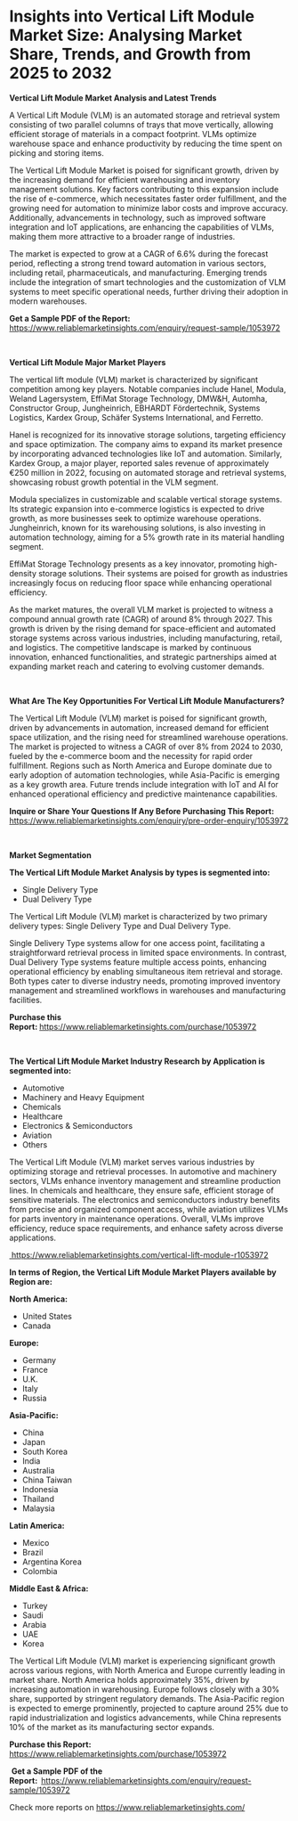 <p><h1>Insights into Vertical Lift Module Market Size: Analysing Market Share, Trends, and Growth from 2025 to 2032</h1></p><p><strong>Vertical Lift Module Market Analysis and Latest Trends</strong></p>
<p><p>A Vertical Lift Module (VLM) is an automated storage and retrieval system consisting of two parallel columns of trays that move vertically, allowing efficient storage of materials in a compact footprint. VLMs optimize warehouse space and enhance productivity by reducing the time spent on picking and storing items. </p><p>The Vertical Lift Module Market is poised for significant growth, driven by the increasing demand for efficient warehousing and inventory management solutions. Key factors contributing to this expansion include the rise of e-commerce, which necessitates faster order fulfillment, and the growing need for automation to minimize labor costs and improve accuracy. Additionally, advancements in technology, such as improved software integration and IoT applications, are enhancing the capabilities of VLMs, making them more attractive to a broader range of industries.</p><p>The market is expected to grow at a CAGR of 6.6% during the forecast period, reflecting a strong trend toward automation in various sectors, including retail, pharmaceuticals, and manufacturing. Emerging trends include the integration of smart technologies and the customization of VLM systems to meet specific operational needs, further driving their adoption in modern warehouses.</p></p>
<p><strong>Get a Sample PDF of the Report:&nbsp;</strong> <a href="https://www.reliablemarketinsights.com/enquiry/request-sample/1053972?utm_campaign=2012&utm_medium=2&utm_source=Github&utm_content=ia&utm_term=10022025&utm_id=vertical-lift-module">https://www.reliablemarketinsights.com/enquiry/request-sample/1053972</a></p>
<p>&nbsp;</p>
<p><strong>Vertical Lift Module Major Market Players</strong></p>
<p><p>The vertical lift module (VLM) market is characterized by significant competition among key players. Notable companies include Hanel, Modula, Weland Lagersystem, EffiMat Storage Technology, DMW&H, Automha, Constructor Group, Jungheinrich, EBHARDT Fördertechnik, Systems Logistics, Kardex Group, Schäfer Systems International, and Ferretto. </p><p>Hanel is recognized for its innovative storage solutions, targeting efficiency and space optimization. The company aims to expand its market presence by incorporating advanced technologies like IoT and automation. Similarly, Kardex Group, a major player, reported sales revenue of approximately €250 million in 2022, focusing on automated storage and retrieval systems, showcasing robust growth potential in the VLM segment.</p><p>Modula specializes in customizable and scalable vertical storage systems. Its strategic expansion into e-commerce logistics is expected to drive growth, as more businesses seek to optimize warehouse operations. Jungheinrich, known for its warehousing solutions, is also investing in automation technology, aiming for a 5% growth rate in its material handling segment.</p><p>EffiMat Storage Technology presents as a key innovator, promoting high-density storage solutions. Their systems are poised for growth as industries increasingly focus on reducing floor space while enhancing operational efficiency. </p><p>As the market matures, the overall VLM market is projected to witness a compound annual growth rate (CAGR) of around 8% through 2027. This growth is driven by the rising demand for space-efficient and automated storage systems across various industries, including manufacturing, retail, and logistics. The competitive landscape is marked by continuous innovation, enhanced functionalities, and strategic partnerships aimed at expanding market reach and catering to evolving customer demands.</p></p>
<p>&nbsp;</p>
<p><strong>What Are The Key Opportunities For Vertical Lift Module Manufacturers?</strong></p>
<p><p>The Vertical Lift Module (VLM) market is poised for significant growth, driven by advancements in automation, increased demand for efficient space utilization, and the rising need for streamlined warehouse operations. The market is projected to witness a CAGR of over 8% from 2024 to 2030, fueled by the e-commerce boom and the necessity for rapid order fulfillment. Regions such as North America and Europe dominate due to early adoption of automation technologies, while Asia-Pacific is emerging as a key growth area. Future trends include integration with IoT and AI for enhanced operational efficiency and predictive maintenance capabilities.</p></p>
<p><strong>Inquire or Share Your Questions If Any Before Purchasing This Report:</strong> <a href="https://www.reliablemarketinsights.com/enquiry/pre-order-enquiry/1053972?utm_campaign=2012&utm_medium=2&utm_source=Github&utm_content=ia&utm_term=10022025&utm_id=vertical-lift-module">https://www.reliablemarketinsights.com/enquiry/pre-order-enquiry/1053972</a></p>
<p>&nbsp;</p>
<p><strong>Market Segmentation</strong></p>
<p><strong>The Vertical Lift Module Market Analysis by types is segmented into:</strong></p>
<p><ul><li>Single Delivery Type</li><li>Dual Delivery Type</li></ul></p>
<p><p>The Vertical Lift Module (VLM) market is characterized by two primary delivery types: Single Delivery Type and Dual Delivery Type. </p><p>Single Delivery Type systems allow for one access point, facilitating a straightforward retrieval process in limited space environments. In contrast, Dual Delivery Type systems feature multiple access points, enhancing operational efficiency by enabling simultaneous item retrieval and storage. Both types cater to diverse industry needs, promoting improved inventory management and streamlined workflows in warehouses and manufacturing facilities.</p></p>
<p><strong>Purchase this Report:&nbsp;</strong><a href="https://www.reliablemarketinsights.com/purchase/1053972?utm_campaign=2012&utm_medium=2&utm_source=Github&utm_content=ia&utm_term=10022025&utm_id=vertical-lift-module">https://www.reliablemarketinsights.com/purchase/1053972</a></p>
<p>&nbsp;</p>
<p><strong>The Vertical Lift Module Market Industry Research by Application is segmented into:</strong></p>
<p><ul><li>Automotive</li><li>Machinery and Heavy Equipment</li><li>Chemicals</li><li>Healthcare</li><li>Electronics & Semiconductors</li><li>Aviation</li><li>Others</li></ul></p>
<p><p>The Vertical Lift Module (VLM) market serves various industries by optimizing storage and retrieval processes. In automotive and machinery sectors, VLMs enhance inventory management and streamline production lines. In chemicals and healthcare, they ensure safe, efficient storage of sensitive materials. The electronics and semiconductors industry benefits from precise and organized component access, while aviation utilizes VLMs for parts inventory in maintenance operations. Overall, VLMs improve efficiency, reduce space requirements, and enhance safety across diverse applications.</p></p>
<p><a href="https://www.reliablemarketinsights.com/vertical-lift-module-r1053972?utm_campaign=2012&utm_medium=2&utm_source=Github&utm_content=ia&utm_term=10022025&utm_id=vertical-lift-module">&nbsp;https://www.reliablemarketinsights.com/vertical-lift-module-r1053972</a></p>
<p><strong>In terms of Region, the Vertical Lift Module Market Players available by Region are:</strong></p>
<p>
    <p> <strong> North America: </strong>
        <ul>
            <li>United States</li>
            <li>Canada</li>
        </ul>
        </p> 
    <p> <strong> Europe: </strong>
        <ul>
            <li>Germany</li>
            <li>France</li>
            <li>U.K.</li>
            <li>Italy</li>
            <li>Russia</li>
        </ul>
        </p> 
    <p> <strong> Asia-Pacific: </strong>
        <ul>
            <li>China</li>
            <li>Japan</li>
            <li>South Korea</li>
            <li>India</li>
            <li>Australia</li>
            <li>China Taiwan</li>
            <li>Indonesia</li>
            <li>Thailand</li>
            <li>Malaysia</li>
        </ul>
        </p> 
    <p> <strong> Latin America: </strong>
        <ul>
            <li>Mexico</li>
            <li>Brazil</li>
            <li>Argentina Korea</li>
            <li>Colombia</li>
        </ul>
        </p> 
    <p> <strong> Middle East & Africa: </strong>
        <ul>
            <li>Turkey</li>
            <li>Saudi</li>
            <li>Arabia</li>
            <li>UAE</li>
            <li>Korea</li>
        </ul>
    </p>
    </p>
<p><p>The Vertical Lift Module (VLM) market is experiencing significant growth across various regions, with North America and Europe currently leading in market share. North America holds approximately 35%, driven by increasing automation in warehousing. Europe follows closely with a 30% share, supported by stringent regulatory demands. The Asia-Pacific region is expected to emerge prominently, projected to capture around 25% due to rapid industrialization and logistics advancements, while China represents 10% of the market as its manufacturing sector expands.</p></p>
<p><strong>Purchase this Report: </strong><a href="https://www.reliablemarketinsights.com/purchase/1053972?utm_campaign=2012&utm_medium=2&utm_source=Github&utm_content=ia&utm_term=10022025&utm_id=vertical-lift-module">https://www.reliablemarketinsights.com/purchase/1053972</a></p>
<p>&nbsp;<strong>Get a Sample PDF of the Report:&nbsp;&nbsp;</strong><a href="https://www.reliablemarketinsights.com/enquiry/request-sample/1053972?utm_campaign=2012&utm_medium=2&utm_source=Github&utm_content=ia&utm_term=10022025&utm_id=vertical-lift-module">https://www.reliablemarketinsights.com/enquiry/request-sample/1053972</a></p>
<p><strong></strong></p>
<p>Check more reports on <a href="https://www.reliablemarketinsights.com/?utm_campaign=2012&utm_medium=2&utm_source=Github&utm_content=ia&utm_term=10022025&utm_id=vertical-lift-module">https://www.reliablemarketinsights.com/</a></p>